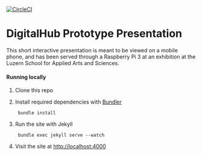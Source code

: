 [![CircleCI](https://circleci.com/gh/ElpisSolar/digital-hub.svg?style=svg)](https://circleci.com/gh/ElpisSolar/digital-hub)
# DigitalHub Prototype Presentation

This short interactive presentation is meant to be viewed on a mobile phone, and has been served through a Raspberry Pi 3 at an exhibition at the Luzern School for Applied Arts and Sciences.

#### Running locally

1. Clone this repo
2. Install required dependencies with [Bundler](http://bundler.io/)

        bundle install
3. Run the site with Jekyll

        bundle exec jekyll serve --watch
4. Visit the site at [http://localhost:4000](http://localhost:4000)
